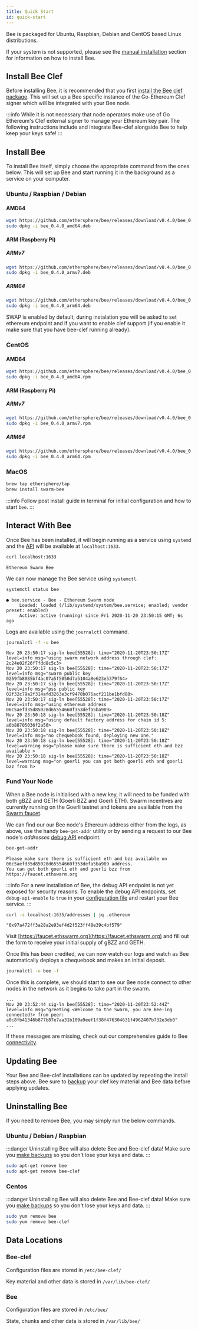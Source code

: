```yaml
---
title: Quick Start
id: quick-start
---
```


Bee is packaged for Ubuntu, Raspbian, Debian and CentOS based Linux distributions.

If your system is not supported, please see the [manual installation](/docs/installation/manual) section for information on how to install Bee.

## Install Bee Clef

Before installing Bee, it is recommended that you first [install the Bee clef package](/docs/installation/bee-clef). This will set up a Bee specific instance of the Go-Ethereum Clef signer which will be integrated with your Bee node.

:::info
While it is not necessary that node operators make use of Go Ethereum's Clef external signer to manage your Ethereum key pair. The following instructions include and integrate Bee-clef alongside Bee to help keep your keys safe!
:::

## Install Bee

To install Bee itself, simply choose the appropriate command from the ones below. This will set up Bee and start running it in the background as a service on your computer.

### Ubuntu / Raspbian / Debian

#### AMD64

```sh
wget https://github.com/ethersphere/bee/releases/download/v0.4.0/bee_0.4.0_amd64.deb
sudo dpkg -i bee_0.4.0_amd64.deb
```

#### ARM (Raspberry Pi)

##### ARMv7

```sh
wget https://github.com/ethersphere/bee/releases/download/v0.4.0/bee_0.4.0_armv7.deb
sudo dpkg -i bee_0.4.0_armv7.deb
```

##### ARM64

```sh
wget https://github.com/ethersphere/bee/releases/download/v0.4.0/bee_0.4.0_arm64.deb
sudo dpkg -i bee_0.4.0_arm64.deb
```

SWAP is enabled by default, during instalation you will be asked to set ethereum endpoint and if you want to enable clef support (if you enable it make sure that you have bee-clef running already).

### CentOS

#### AMD64

```sh
wget https://github.com/ethersphere/bee/releases/download/v0.4.0/bee_0.4.0_amd64.rpm
sudo dpkg -i bee_0.4.0_amd64.rpm
```

#### ARM (Raspberry Pi)

##### ARMv7

```sh
wget https://github.com/ethersphere/bee/releases/download/v0.4.0/bee_0.4.0_armv7.rpm
sudo dpkg -i bee_0.4.0_armv7.rpm
```

##### ARM64

```sh
wget https://github.com/ethersphere/bee/releases/download/v0.4.0/bee_0.4.0_arm64.rpm
sudo dpkg -i bee_0.4.0_arm64.rpm
```

### MacOS

```sh
brew tap ethersphere/tap
brew install swarm-bee
```

:::info
Follow post install guide in terminal for initial configuration and how to start `bee`.
:::

## Interact With Bee

Once Bee has been installed, it will begin running as a service using `systemd` and the [API](/docs/api-reference/api-reference) will be available at `localhost:1633`.

```sh
curl localhost:1633
```

```
Ethereum Swarm Bee
```

We can now manage the Bee service using `systemctl`.

```sh
systemctl status bee
```

```
● bee.service - Bee - Ethereum Swarm node
     Loaded: loaded (/lib/systemd/system/bee.service; enabled; vendor preset: enabled)
     Active: active (running) since Fri 2020-11-20 23:50:15 GMT; 6s ago
```

Logs are available using the `journalctl` command.

```sh
journalctl -f -u bee
```

```text
Nov 20 23:50:17 sig-ln bee[55528]: time="2020-11-20T23:50:17Z" level=info msg="using swarm network address through clef: 2c24e02f26f7fdd8c5c3>
Nov 20 23:50:17 sig-ln bee[55528]: time="2020-11-20T23:50:17Z" level=info msg="swarm public key 0269fb8085bf4ac07a5f5050d7a5104a8e623e5379f64>
Nov 20 23:50:17 sig-ln bee[55528]: time="2020-11-20T23:50:17Z" level=info msg="pss public key 02f32c79a2f314afd3263e3cf9478b076acf211be1bfd88>
Nov 20 23:50:17 sig-ln bee[55528]: time="2020-11-20T23:50:17Z" level=info msg="using ethereum address 06c5aefd35d85028d65554660f353defa5ba989>
Nov 20 23:50:18 sig-ln bee[55528]: time="2020-11-20T23:50:18Z" level=info msg="using default factory address for chain id 5: a6b88705036f2a56>
Nov 20 23:50:18 sig-ln bee[55528]: time="2020-11-20T23:50:18Z" level=info msg="no chequebook found, deploying new one."
Nov 20 23:50:18 sig-ln bee[55528]: time="2020-11-20T23:50:18Z" level=warning msg="please make sure there is sufficient eth and bzz available >
Nov 20 23:50:18 sig-ln bee[55528]: time="2020-11-20T23:50:18Z" level=warning msg="on goerli you can get both goerli eth and goerli bzz from h>
```

### Fund Your Node

When a Bee node is initialised with a new key, it will need to be funded with both gBZZ and GETH (Goerli BZZ and Goerli ETH). Swarm incentives are currently running on the Goerli testnet and tokens are availiable from the [Swarm faucet](https://faucet.ethswarm.org).

We can find our our Bee node's Ethereum address either from the logs, as above, use the handy `bee-get-addr` utility or by sending a request to our Bee node's *addresses* [debug API](/docs/api-reference/api-reference) endpoint.

```sh
bee-get-addr
```

```
Please make sure there is sufficient eth and bzz available on 06c5aefd35d85028d65554660f353defa5ba989 address.
You can get both goerli eth and goerli bzz from https://faucet.ethswarm.org
```

:::info
For a new installation of Bee, the debug API endpoint is not yet exposed for security reasons. To enable the debug API endpoints, set `debug-api-enable` to `true` in your [configuration file](http://localhost:3000/docs/installation/configuration#configuring-bee-installed-using-a-package-manager) and restart your Bee service.
:::

```sh
curl -s localhost:1635/addresses | jq .ethereum
```

```
"0x97a472ff3a28a2e93ef4d2f523ff48e39c4bf579"
```

Visit [https://faucet.ethswarm.org](https://faucet.ethswarm.org) and fill out the form to receive your initial supply of gBZZ and GETH.

Once this has been credited, we can now watch our logs and watch as Bee automatically deploys a chequebook and makes an initial deposit.

```sh
journalctl -u bee -f
```

Once this is complete, we should start to see our Bee node connect to other nodes in the network as it begins to take part in the swarm.

```
...
Nov 20 23:52:44 sig-ln bee[55528]: time="2020-11-20T23:52:44Z" level=info msg="greeting <Welcome to the Swarm, you are Bee-ing connected!> from peer: a0c8fb41346b877b87e7aa31b109a9eef1f38f476304631f4962407b732e3db0"
...
```

If these messages are missing, check out our comprehensive guide to Bee [connectivity](/docs/installation/connectivity).

## Updating Bee

Your Bee and Bee-clef installations can be updated by repeating the install steps above. Bee sure to [backup](/docs/maintenance/backups) your clef key material and Bee data before applying updates.

## Uninstalling Bee

If you need to remove Bee, you may simply run the below commands.

### Ubuntu / Debian / Raspbian

:::danger
Uninstalling Bee will also delete Bee and Bee-clef data! Make sure you [make backups]() so you don't lose your keys and data.
:::

```sh
sudo apt-get remove bee
sudo apt-get remove bee-clef
```

### Centos

:::danger
Uninstalling Bee will also delete Bee and Bee-clef data! Make sure you [make backups]() so you don't lose your keys and data.
:::

```sh
sudo yum remove bee
sudo yum remove bee-clef
```


## Data Locations

### Bee-clef

Configuration files are stored in `/etc/bee-clef/`

Key material and other data is stored in `/var/lib/bee-clef/`

### Bee

Configuration files are stored in `/etc/bee/`

State, chunks and other data is stored in `/var/lib/bee/`

